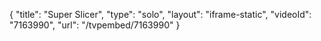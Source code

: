 {
    "title": "Super Slicer",
    "type": "solo",
    "layout": "iframe-static",
    "videoId": "7163990",
    "url": "\/tvpembed\/7163990"
}
